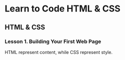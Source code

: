 # Learn to Code HTML & CSS

## HTML & CSS

### Lesson 1. Building Your First Web Page

HTML represent content, while CSS represent style.
